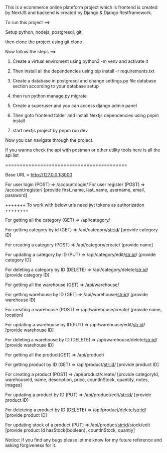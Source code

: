 This is a ecommerce online plateform project which is frontend is created by NextJS and backend is created by Django & Django Restframework.

To run this project ==>

Setup python, nodejs, postgresql, git

then clone the project using git clone

Now follow the steps ==>

1. Create a virtual enviroment using python3 -m venv <name of enviroment> and activate it

2. Then install all the dependencies using pip install -r requirements.txt

3. Create a database in postgresql and change settings.py file database section according to your database setup

4. then run python manage.py migrate

5. Create a superuser and you can access django admin panel

6. Then goto frontend folder and install Nextjs dependencies using pnpm install

7. start nextjs project by pnpm run dev

Now you can navigate through the project.

If you wanna check the api with postman or other utility tools here is all the api list 

==========================================

Base URL = http://127.0.0.1:8000

For user login (POST) => /account/login/
For user register (POST) => /account/register/  [provide first_name, last_name, username, email, password]

+++++++ To work with below urls need jwt tokens as authorization ++++++++

For getting all the category (GET) => /api/category/

For getting category by id (GET) => /api/category/<str:id>/ [provide category ID]

For creating a category (POST) => /api/category/create/ [provide name]

For updating a category by ID (PUT) => /api/category/edit/<str:id>/ [provide category ID]

For deleting a category by ID (DELETE) => /api/category/delete/<str:id>/ [provide category ID]


For getting all the warehouse (GET) => /api/warehouse/

For getting warehouse by ID (GET) => /api/warehouse/<str:id>/ [provide warehouse ID]

For creating a warehouse (POST) => /api/warehouse/create/ [provide name, location]

For updating a warehouse by ID(PUT) => /api/warehouse/edit/<str:id>/ [provide warehouse ID]

For deleting a warehouse by ID (DELETE) => /api/warehouse/delete/<str:id>/ [provide warehouse ID]



For getting all the product(GET) => /api/product/

For getting product by ID (GET) => /api/product/<str:id>/ [provide product ID]

For creating a product (POST) => /api/product/create/ [provide categoryId, warehouseId, name, description, price, countInStock, quantity, notes, images]

For updating a product by ID (PUT) => /api/product/edit/<str:id>/ [provide product ID]

For deleteing a product by ID (DELETE) => /api/product/delete/<str:id>/ [provide product ID]



For updating stock of a product (PUT) => /api/product/<str:id>/stock/edit [provide product Id hasStock{boolean}, countInStock, quantiy]



Notice: If you find any bugs please let me know for my future reference and asking forgiveness for it.
